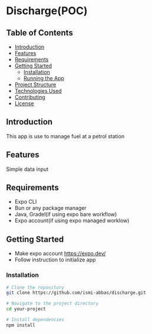 # Discharge(POC)

## Table of Contents
- [Introduction](#introduction)
- [Features](#features)
- [Requirements](#requirements)
- [Getting Started](#getting-started)
  - [Installation](#installation)
  - [Running the App](#running-the-app)
- [Project Structure](#project-structure)
- [Technologies Used](#technologies-used)
- [Contributing](#contributing)
- [License](#license)

## Introduction

This app is use to manage fuel at a petrol station

## Features

Simple data input

## Requirements

- Expo CLI
- Bun or any package manager
- Java, Gradel(if using expo bare workflow)
- Expo account(if using expo managed worklow)

## Getting Started

- Make expo account https://expo.dev/
- Follow instruction to initialize app

### Installation

```bash
# Clone the repository
git clone https://github.com/ismi-abbas/discharge.git

# Navigate to the project directory
cd your-project

# Install dependencies
npm install

